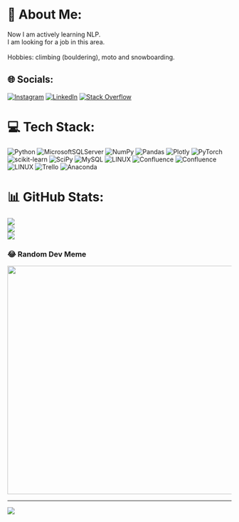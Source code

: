 # 💫 About Me:
Now I am actively learning NLP.<br>I am looking for a job in this area.<br><br>Hobbies: climbing (bouldering), moto and snowboarding.


## 🌐 Socials:
[![Instagram](https://img.shields.io/badge/Instagram-%23E4405F.svg?logo=Instagram&logoColor=white)](https://instagram.com/denzel.isa) [![LinkedIn](https://img.shields.io/badge/LinkedIn-%230077B5.svg?logo=linkedin&logoColor=white)](https://linkedin.com/in/denzel-lito) [![Stack Overflow](https://img.shields.io/badge/-Stackoverflow-FE7A16?logo=stack-overflow&logoColor=white)](https://stackoverflow.com/users/20965663) 

# 💻 Tech Stack:
![Python](https://img.shields.io/badge/python-3670A0?style=for-the-badge&logo=python&logoColor=ffdd54) ![MicrosoftSQLServer](https://img.shields.io/badge/Microsoft%20SQL%20Sever-CC2927?style=for-the-badge&logo=microsoft%20sql%20server&logoColor=white) ![NumPy](https://img.shields.io/badge/numpy-%23013243.svg?style=for-the-badge&logo=numpy&logoColor=white) ![Pandas](https://img.shields.io/badge/pandas-%23150458.svg?style=for-the-badge&logo=pandas&logoColor=white) ![Plotly](https://img.shields.io/badge/Plotly-%233F4F75.svg?style=for-the-badge&logo=plotly&logoColor=white) ![PyTorch](https://img.shields.io/badge/PyTorch-%23EE4C2C.svg?style=for-the-badge&logo=PyTorch&logoColor=white) ![scikit-learn](https://img.shields.io/badge/scikit--learn-%23F7931E.svg?style=for-the-badge&logo=scikit-learn&logoColor=white) ![SciPy](https://img.shields.io/badge/SciPy-%230C55A5.svg?style=for-the-badge&logo=scipy&logoColor=%white) ![MySQL](https://img.shields.io/badge/mysql-%2300f.svg?style=for-the-badge&logo=mysql&logoColor=white) ![LINUX](https://img.shields.io/badge/Linux-FCC624?style=for-the-badge&logo=linux&logoColor=black) ![Confluence](https://img.shields.io/badge/confluence-%23172BF4.svg?style=for-the-badge&logo=confluence&logoColor=white) ![Confluence](https://img.shields.io/badge/confluence-%23172BF4.svg?style=for-the-badge&logo=confluence&logoColor=white) ![LINUX](https://img.shields.io/badge/Linux-FCC624?style=for-the-badge&logo=linux&logoColor=black) ![Trello](https://img.shields.io/badge/Trello-%23026AA7.svg?style=for-the-badge&logo=Trello&logoColor=white) ![Anaconda](https://img.shields.io/badge/Anaconda-%2344A833.svg?style=for-the-badge&logo=anaconda&logoColor=white)
# 📊 GitHub Stats:
![](https://github-readme-stats.vercel.app/api?username=denzel-lito&theme=vue-dark&hide_border=false&include_all_commits=false&count_private=true)<br/>
![](https://github-readme-streak-stats.herokuapp.com/?user=denzel-lito&theme=vue-dark&hide_border=false)<br/>
![](https://github-readme-stats.vercel.app/api/top-langs/?username=denzel-lito&theme=vue-dark&hide_border=false&include_all_commits=false&count_private=true&layout=compact)

### 😂 Random Dev Meme
<img src="https://random-memer.herokuapp.com/" width="512px"/>

---
[![](https://visitcount.itsvg.in/api?id=denzel-lito&icon=0&color=0)](https://visitcount.itsvg.in)

<!-- Proudly created with GPRM ( https://gprm.itsvg.in ) -->
